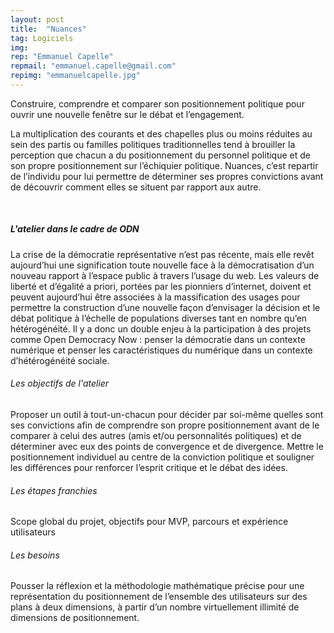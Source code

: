 ```yaml
---
layout: post
title:  "Nuances"
tag: Logiciels
img: 
rep: "Emmanuel Capelle"
repmail: "emmanuel.capelle@gmail.com"
repimg: "emmanuelcapelle.jpg"
---
```


Construire, comprendre et comparer son positionnement politique pour ouvrir une nouvelle fenêtre sur le débat et l’engagement.

La multiplication des courants et des chapelles plus ou moins réduites au sein des partis ou familles politiques traditionnelles tend à brouiller la perception que chacun a du positionnement du personnel politique et de son propre positionnement sur l’échiquier politique. Nuances, c’est repartir de l’individu pour lui permettre de déterminer ses propres convictions avant de découvrir comment elles se situent par rapport aux autre.

<br>

##### L'atelier dans le cadre de ODN

La crise de la démocratie représentative n’est pas récente, mais elle revêt aujourd’hui une signification toute nouvelle face à la démocratisation d’un nouveau rapport à l’espace public à travers l’usage du web. Les valeurs de liberté et d’égalité a priori, portées par les pionniers d’internet, doivent et peuvent aujourd’hui être associées à la massification des usages pour permettre la construction d’une nouvelle façon d’envisager la décision et le débat politique à l’échelle de populations diverses tant en nombre qu’en hétérogénéité. Il y a donc un double enjeu à la participation à des projets comme Open Democracy Now : penser la démocratie dans un contexte numérique et penser les caractéristiques du numérique dans un contexte d’hétérogénéité sociale.

###### Les objectifs de l'atelier

Proposer un outil à tout-un-chacun pour décider par soi-même quelles sont ses convictions afin de comprendre son propre positionnement avant de le comparer à celui des autres (amis et/ou personnalités politiques) et de déterminer avec eux des points de convergence et de divergence. Mettre le positionnement individuel au centre de la conviction politique et souligner les différences pour renforcer l’esprit critique et le débat des idées.

###### Les étapes franchies

Scope global du projet, objectifs pour MVP, parcours et expérience utilisateurs

###### Les besoins

Pousser la réflexion et la méthodologie mathématique précise pour une représentation du positionnement de l’ensemble des utilisateurs sur des plans à deux dimensions, à partir d’un nombre virtuellement illimité de dimensions de positionnement.
